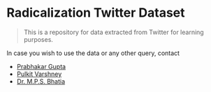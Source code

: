 # Radicalization Twitter Dataset

> This is a repository for data extracted from Twitter for learning purposes.

In case you wish to use the data or any other query, contact
 + [Prabhakar Gupta](https://www.prabhakargupta.com) 
 + [Pulkit Varshney](mailto:pulkitvarshney186@gmail.com)
 + [Dr. M.P.S. Bhatia](mailto:bhatia.mps@gmail.com)

